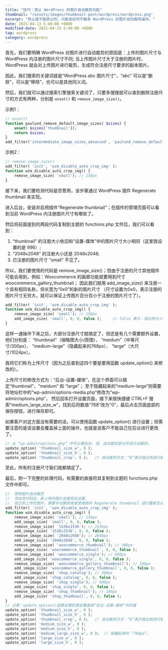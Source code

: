 ```yaml
---
title: "技巧：禁止 WordPress 的图片自动裁剪功能"
thumbnail: "/assets/images/thumbnail-post/wordpress/wordpress.png"
excerpt: "禁止是不能禁止的，只能说如何不触发 WordPress 的图片自动裁剪操作。"
date: 2021-04-13 5:40:00 +0800
modified-date: 2021-04-13 5:40:00 +0800
tag: wordpress
category: wordpress
---
```


首先，我们要明确 WordPress 对图片进行自动裁剪的原因是：上传的图片尺寸与 WordPress 内注册的图片尺寸不同;
当上传图片尺寸大于注册的图片时，WordPress 就会对上传图片进行裁剪，生成符合注册尺寸要求的副本图片。

因此，我们搜索的关键词就是“WordPress abc 图片尺寸”，“abc” 可以是“删除”，可以是“移除”，也可以是其他同义词。

然后，我们就可以通过搜索引擎搜索关键词了，只要多搜搜就可以查到删除注册尺寸的方式有两种，分别是 <code>unset()</code> 和 <code>remove_image_size()</code>。

示例1：

```php
// unset()
function paulund_remove_default_image_sizes( $sizes) {
    unset( $sizes['thumbnail']);
    return $sizes;
}
add_filter('intermediate_image_sizes_advanced', 'paulund_remove_default_image_sizes');
```

示例2：

```php
// remove_image_size()
add_filter( 'init', 'wzm_disable_auto_crop_img' );
function wzm_disable_auto_crop_img() {
    remove_image_size( 'small'); // 150px
}
```

接下来，我们要检测代码是否管用，该步骤通过 WordPress 插件 Regenerate thumbnail 来实现。

进入后台，安装并启用插件“Regenerate thumbnail”；在插件的管理页面可以看到当前 WordPress 内注册图片尺寸有哪些了。

然后将前面提到的两段代码复制到主题的 functions.php 文件后，我们可以看到：

1. “thumbnail” 的注册大小依旧和“设置-媒体”中的图片尺寸大小相同（这里我设置的是 996）;
2. “2048x2048” 的注册大小还是 2048x2048;
3. 已注册的图片尺寸 “small” 不见了。

所以，我们要使用的代码是 remove_image_size()；但由于注册的尺寸其他插件可能会用到，例如：Woocommerce 的画廊功能就要用到尺寸 woocommerce_gallery_thumbnail； 
因此我们就用 add_image_size() 来注册一个具有相同名称，但长宽为“0x0”的新的图片尺寸 （尺寸设置为0x0，表示注册的图片尺寸无穷大，就可以保证上传图片百分百小于注册的图片尺寸了）。

```php
add_filter( 'init', 'wzm_disable_auto_crop_img' );
function wzm_disable_auto_crop_img() {
    remove_image_size( 'small'); // 150px
    add_image_size( 'small', 0, 0, false );     // false 表示：按比例大小裁剪；true 表示：直接裁剪。
}
```

这样一通操作下来之后，大部分注册尺寸就搞定了，但还是有几个需要额外设置，他们分别是：
“thumbnail”（缩略图大小/原图）、 “meidum”（中等尺寸/300px）、 ”medium-large”（隐藏起来的768px）、 “large”（大尺寸/1024px）。 

我将它们称为上传尺寸（因为之后查到这四个要是要用函数 update_option() 来修改的）。

上传尺寸的修改方式为：“后台-设置-媒体”，在这个界面可以搞定“thumbnail”、“meidum” 和 “large”；
至于隐藏起来的“medium-large”则需要将地址栏中的“wp-admin/options-media.php”修改为“wp-admin/options.php”，
然后回车打开设置页面，接下来按快捷键 CTRL+F 搜索“medium_large_size_w”，找到后将数值“768”改为“0”，最后点击页面底部的保存按钮，进行保存即可。

如果客户对这方面没有需要的话，可以使用函数 update_option() 进行设置；但需要注意的是该设置会覆盖掉上面的操作，也就是说客户不能自己在后台进行更改了。

```php
// 从 “wp-admin/options.php” 中可以看到长、宽、自动裁剪是分开进行设置的。
update_option( 'thumbnail_size_w', 0 );
update_option( 'thumbnail_size_h', 0 );
update_option( 'thumbnail_crop', 0 );   // 自动裁剪方式：“0”表示按比例进行裁剪；“1”表示直接裁剪。
```

至此，所有的注册尺寸我们就都搞定了。

最后，附一下完整的处理代码，有需要的直接将其复制到主题的 functions.php 文件中即可。

```php
//  禁用图片自动裁剪
//  添加完代码后，新上传的图片会接受此设置，
//  但之前上传的图片，需要手动删除或者使用插件 Regenerate thumbnail 进行重新生成。
add_filter( 'init', 'wzm_disable_auto_crop_img' );
function wzm_disable_auto_crop_img() {
    remove_image_size( 'small'); // 150px
    add_image_size( 'small', 0, 0, false );
    remove_image_size( '1536x1536'); // 1536px
    add_image_size( '1536x1536', 0, 0, false );
    remove_image_size( '2048x2048'); // 2048px
    add_image_size( '2048x2048', 0, 0, false );
    remove_image_size( 'woocommerce_thumbnail'); // 300px
    add_image_size( 'woocommerce_thumbnail', 0, 0, false );
    remove_image_size( 'woocommerce_single'); // 600px
    add_image_size( 'woocommerce_single', 0, 0, false );
    remove_image_size( 'woocommerce_gallery_thumbnail'); // 100px
    add_image_size( 'woocommerce_gallery_thumbnail', 0, 0, false );
    remove_image_size( 'shop_catalog'); // 300px
    add_image_size( 'shop_catalog', 0, 0, false );
    remove_image_size( 'shop_single'); // 600px
    add_image_size( 'shop_single', 0, 0, false );
    remove_image_size( 'shop_thumbnail'); // 100px
    add_image_size( 'shop_thumbnail', 0, 0, false );
}
// 注意：update_option()函数设置的值会覆盖掉“后台-设置-媒体”中的值
update_option( 'thumbnail_size_w', 0 );
update_option( 'thumbnail_size_h', 0 );
update_option( 'thumbnail_crop', 0 );   // 自动裁剪方式：“0”表示按比例进行裁剪；“1”表示直接裁剪。
update_option( 'medium_size_w', 0 );
update_option( 'medium_size_h', 0 );
update_option( 'medium_large_size_w', 0 );  // 隐藏起来的 “768px”。
update_option( 'large_size_w', 0 );
update_option( 'large_size_h', 0 );
```